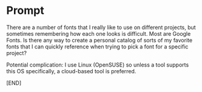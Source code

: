 # Prompt

There are a number of fonts that I really like to use on different projects, but sometimes remembering how each one looks is difficult. Most are Google Fonts. Is there any way to create a personal catalog of sorts of my favorite fonts that I can quickly reference when trying to pick a font for a specific project?

Potential complication: I use Linux (OpenSUSE) so unless a tool supports this OS specifically, a cloud-based tool is preferred.

[END]